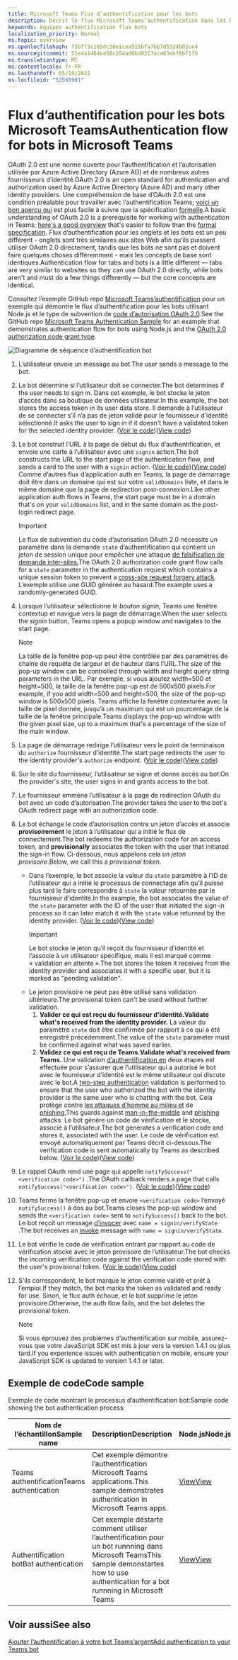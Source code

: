 ```yaml
---
title: Microsoft Teams Flux d’authentification pour les bots
description: Décrit le flux Microsoft Teams’authentification dans les bots
keywords: équipes authentification flux bots
localization_priority: Normal
ms.topic: overview
ms.openlocfilehash: f3bf73c105dc38e1cea515bfa7bb7d5324b02ce4
ms.sourcegitcommit: 51e4a1464ea58c254ad6bd0317aca03ebf6bf1f6
ms.translationtype: MT
ms.contentlocale: fr-FR
ms.lasthandoff: 05/19/2021
ms.locfileid: "52565901"
---
```

# <a name="authentication-flow-for-bots-in-microsoft-teams"></a><span data-ttu-id="f5dac-104">Flux d’authentification pour les bots Microsoft Teams</span><span class="sxs-lookup"><span data-stu-id="f5dac-104">Authentication flow for bots in Microsoft Teams</span></span>

<span data-ttu-id="f5dac-105">OAuth 2.0 est une norme ouverte pour l’authentification et l’autorisation utilisée par Azure Active Directory (Azure AD) et de nombreux autres fournisseurs d’identité.</span><span class="sxs-lookup"><span data-stu-id="f5dac-105">OAuth 2.0 is an open standard for authentication and authorization used by Azure Active Directory (Azure AD) and many other identity providers.</span></span> <span data-ttu-id="f5dac-106">Une compréhension de base d’OAuth 2.0 est une condition préalable pour travailler avec l’authentification Teams; [voici un bon aperçu qui](https://aaronparecki.com/oauth-2-simplified/) est plus facile à suivre que la spécification [formelle](https://oauth.net/2/).</span><span class="sxs-lookup"><span data-stu-id="f5dac-106">A basic understanding of OAuth 2.0 is a prerequisite for working with authentication in Teams; [here's a good overview](https://aaronparecki.com/oauth-2-simplified/) that's easier to follow than the [formal specification](https://oauth.net/2/).</span></span> <span data-ttu-id="f5dac-107">Flux d’authentification pour les onglets et les bots est un peu différent - onglets sont très similaires aux sites Web afin qu’ils puissent utiliser OAuth 2.0 directement, tandis que les bots ne sont pas et doivent faire quelques choses différemment - mais les concepts de base sont identiques.</span><span class="sxs-lookup"><span data-stu-id="f5dac-107">Authentication flow for tabs and bots is a little different — tabs are very similar to websites so they can use OAuth 2.0 directly, while bots aren't and must do a few things differently — but the core concepts are identical.</span></span>

<span data-ttu-id="f5dac-108">Consultez l’exemple GitHub repo [Microsoft Teams’authentification](https://github.com/OfficeDev/Microsoft-Teams-Samples/tree/main/samples/app-auth/nodejs) pour un exemple qui démontre le flux d’authentification pour les bots utilisant Node.js et le type de subvention de [code d’autorisation OAuth 2.0](https://oauth.net/2/grant-types/authorization-code/).</span><span class="sxs-lookup"><span data-stu-id="f5dac-108">See the GitHub repo [Microsoft Teams Authentication Sample](https://github.com/OfficeDev/Microsoft-Teams-Samples/tree/main/samples/app-auth/nodejs) for an example that demonstrates authentication flow for bots using Node.js and the [OAuth 2.0 authorization code grant type](https://oauth.net/2/grant-types/authorization-code/).</span></span>

![Diagramme de séquence d’authentification bot](../../../assets/images/authentication/bot_auth_sequence_diagram.png)

1. <span data-ttu-id="f5dac-110">L’utilisateur envoie un message au bot.</span><span class="sxs-lookup"><span data-stu-id="f5dac-110">The user sends a message to the bot.</span></span>
2. <span data-ttu-id="f5dac-111">Le bot détermine si l’utilisateur doit se connecter.</span><span class="sxs-lookup"><span data-stu-id="f5dac-111">The bot determines if the user needs to sign in.</span></span>
   <span data-ttu-id="f5dac-112">Dans cet exemple, le bot stocke le jeton d’accès dans sa boutique de données utilisateur.</span><span class="sxs-lookup"><span data-stu-id="f5dac-112">In this example, the bot stores the access token in its user data store.</span></span> <span data-ttu-id="f5dac-113">Il demande à l’utilisateur de se connecter s’il n’a pas de jeton validé pour le fournisseur d’identité sélectionné.</span><span class="sxs-lookup"><span data-stu-id="f5dac-113">It asks the user to sign in if it doesn't have a validated token for the selected identity provider.</span></span> <span data-ttu-id="f5dac-114">([Voir le code](https://github.com/OfficeDev/microsoft-teams-sample-auth-node/blob/469952a26d618dbf884a3be53c7d921cc580b1e2/src/utils/AuthenticationUtils.ts#L58-L76))</span><span class="sxs-lookup"><span data-stu-id="f5dac-114">([View code](https://github.com/OfficeDev/microsoft-teams-sample-auth-node/blob/469952a26d618dbf884a3be53c7d921cc580b1e2/src/utils/AuthenticationUtils.ts#L58-L76))</span></span>
3. <span data-ttu-id="f5dac-115">Le bot construit l’URL à la page de début du flux d’authentification, et envoie une carte à l’utilisateur avec une `signin` action.</span><span class="sxs-lookup"><span data-stu-id="f5dac-115">The bot constructs the URL to the start page of the authentication flow, and sends a card to the user with a `signin` action.</span></span> <span data-ttu-id="f5dac-116">([Voir le code](https://github.com/OfficeDev/microsoft-teams-sample-auth-node/blob/469952a26d618dbf884a3be53c7d921cc580b1e2/src/dialogs/BaseIdentityDialog.ts#L160-L190))</span><span class="sxs-lookup"><span data-stu-id="f5dac-116">([View code](https://github.com/OfficeDev/microsoft-teams-sample-auth-node/blob/469952a26d618dbf884a3be53c7d921cc580b1e2/src/dialogs/BaseIdentityDialog.ts#L160-L190))</span></span></br>
    <span data-ttu-id="f5dac-117">Comme d’autres flux d’application auth en Teams, la page de démarrage doit être dans un domaine qui est sur votre `validDomains` liste, et dans le même domaine que la page de redirection post-connexion.</span><span class="sxs-lookup"><span data-stu-id="f5dac-117">Like other application auth flows in Teams, the start page must be in a domain that's on your `validDomains` list, and in the same domain as the post-login redirect page.</span></span>
    > [!IMPORTANT] 
    > <span data-ttu-id="f5dac-118">Le flux de subvention du code d’autorisation OAuth 2.0 nécessite un paramètre dans la demande `state` d’authentification qui contient un jeton de session unique pour empêcher une attaque [de falsification de demande inter-sites.](https://en.wikipedia.org/wiki/Cross-site_request_forgery)</span><span class="sxs-lookup"><span data-stu-id="f5dac-118">The OAuth 2.0 authorization code grant flow calls for a `state` parameter in the authentication request which contains a unique session token to prevent a [cross-site request forgery attack](https://en.wikipedia.org/wiki/Cross-site_request_forgery).</span></span> <span data-ttu-id="f5dac-119">L’exemple utilise une GUID générée au hasard.</span><span class="sxs-lookup"><span data-stu-id="f5dac-119">The example uses a randomly-generated GUID.</span></span>
4. <span data-ttu-id="f5dac-120">Lorsque l’utilisateur sélectionne le *bouton signin,* Teams une fenêtre contextup et navigue vers la page de démarrage.</span><span class="sxs-lookup"><span data-stu-id="f5dac-120">When the user selects the *signin* button, Teams opens a popup window and navigates to the start page.</span></span>
   > [!NOTE]
   > <span data-ttu-id="f5dac-121">La taille de la fenêtre pop-up peut être contrôlée par des paramètres de chaîne de requête de largeur et de hauteur dans l’URL.</span><span class="sxs-lookup"><span data-stu-id="f5dac-121">The size of the pop-up window can be controlled through width and height query string parameters in the URL.</span></span> <span data-ttu-id="f5dac-122">Par exemple, si vous ajoutez width=500 et height=500, la taille de la fenêtre pop-up est de 500x500 pixels.</span><span class="sxs-lookup"><span data-stu-id="f5dac-122">For example, if you add width=500 and height=500, the size of the pop-up window is 500x500 pixels.</span></span> <span data-ttu-id="f5dac-123">Teams affiche la fenêtre contexturée avec la taille de pixel donnée, jusqu’à un maximum qui est un pourcentage de la taille de la fenêtre principale.</span><span class="sxs-lookup"><span data-stu-id="f5dac-123">Teams displays the pop-up window with the given pixel size, up to a maximum that's a percentage of the size of the main window.</span></span>

5. <span data-ttu-id="f5dac-124">La page de démarrage redirige l’utilisateur vers le point de terminaison du `authorize` fournisseur d’identité.</span><span class="sxs-lookup"><span data-stu-id="f5dac-124">The start page redirects the user to the identity provider's `authorize` endpoint.</span></span> <span data-ttu-id="f5dac-125">([Voir le code](https://github.com/OfficeDev/microsoft-teams-sample-auth-node/blob/469952a26d618dbf884a3be53c7d921cc580b1e2/public/html/auth-start.html#L51-L56))</span><span class="sxs-lookup"><span data-stu-id="f5dac-125">([View code](https://github.com/OfficeDev/microsoft-teams-sample-auth-node/blob/469952a26d618dbf884a3be53c7d921cc580b1e2/public/html/auth-start.html#L51-L56))</span></span>
6. <span data-ttu-id="f5dac-126">Sur le site du fournisseur, l’utilisateur se signe et donne accès au bot.</span><span class="sxs-lookup"><span data-stu-id="f5dac-126">On the provider's site, the user signs in and grants access to the bot.</span></span>
7. <span data-ttu-id="f5dac-127">Le fournisseur emmène l’utilisateur à la page de redirection OAuth du bot avec un code d’autorisation.</span><span class="sxs-lookup"><span data-stu-id="f5dac-127">The provider takes the user to the bot's OAuth redirect page with an authorization code.</span></span>
8. <span data-ttu-id="f5dac-128">Le bot échange le code d’autorisation contre un jeton d’accès et associe **provisoirement** le jeton à l’utilisateur qui a initié le flux de connectement.</span><span class="sxs-lookup"><span data-stu-id="f5dac-128">The bot redeems the authorization code for an access token, and **provisionally** associates the token with the user that initiated the sign-in flow.</span></span> <span data-ttu-id="f5dac-129">Ci-dessous, nous appelons cela *un jeton provisoire*.</span><span class="sxs-lookup"><span data-stu-id="f5dac-129">Below, we call this a *provisional token*.</span></span>
    * <span data-ttu-id="f5dac-130">Dans l’exemple, le bot associe la valeur du `state` paramètre à l’ID de l’utilisateur qui a initié le processus de connectage afin qu’il puisse plus tard le faire correspondre à `state` la valeur retournée par le fournisseur d’identité.</span><span class="sxs-lookup"><span data-stu-id="f5dac-130">In the example, the bot associates the value of the `state` parameter with the ID of the user that initiated the sign-in process so it can later match it with the `state` value returned by the identity provider.</span></span> <span data-ttu-id="f5dac-131">([Voir le code](https://github.com/OfficeDev/microsoft-teams-sample-auth-node/blob/469952a26d618dbf884a3be53c7d921cc580b1e2/src/AuthBot.ts#L70-L99))</span><span class="sxs-lookup"><span data-stu-id="f5dac-131">([View code](https://github.com/OfficeDev/microsoft-teams-sample-auth-node/blob/469952a26d618dbf884a3be53c7d921cc580b1e2/src/AuthBot.ts#L70-L99))</span></span>
      > [!IMPORTANT] 
      > <span data-ttu-id="f5dac-132">Le bot stocke le jeton qu’il reçoit du fournisseur d’identité et l’associe à un utilisateur spécifique, mais il est marqué comme « validation en attente ».</span><span class="sxs-lookup"><span data-stu-id="f5dac-132">The bot stores the token it receives from the identity provider and associates it with a specific user, but it is marked as "pending validation".</span></span> 
    * <span data-ttu-id="f5dac-133">Le jeton provisoire ne peut pas être utilisé sans validation ultérieure.</span><span class="sxs-lookup"><span data-stu-id="f5dac-133">The provisional token can't be used without further validation.</span></span>
      1. <span data-ttu-id="f5dac-134">**Valider ce qui est reçu du fournisseur d’identité.**</span><span class="sxs-lookup"><span data-stu-id="f5dac-134">**Validate what's received from the identity provider.**</span></span> <span data-ttu-id="f5dac-135">La valeur du paramètre `state` doit être confirmée par rapport à ce qui a été enregistré précédemment.</span><span class="sxs-lookup"><span data-stu-id="f5dac-135">The value of the `state` parameter must be confirmed against what was saved earlier.</span></span> 
      1. <span data-ttu-id="f5dac-136">**Validez ce qui est reçu de Teams.**</span><span class="sxs-lookup"><span data-stu-id="f5dac-136">**Validate what's received from Teams.**</span></span> <span data-ttu-id="f5dac-137">Une validation [d’authentification en](https://en.wikipedia.org/wiki/Man-in-the-middle_attack) deux étapes est effectuée pour s’assurer que l’utilisateur qui a autorisé le bot avec le fournisseur d’identité est le même utilisateur qui discute avec le bot.</span><span class="sxs-lookup"><span data-stu-id="f5dac-137">A [two-step authentication](https://en.wikipedia.org/wiki/Man-in-the-middle_attack) validation is performed to ensure that the user who authorized the bot with the identity provider is the same user who is chatting with the bot.</span></span> <span data-ttu-id="f5dac-138">Cela protège contre [les attaques d’homme au milieu et](https://en.wikipedia.org/wiki/Man-in-the-middle_attack) de [phishing.](https://en.wikipedia.org/wiki/Phishing)</span><span class="sxs-lookup"><span data-stu-id="f5dac-138">This guards against [man-in-the-middle](https://en.wikipedia.org/wiki/Man-in-the-middle_attack) and [phishing](https://en.wikipedia.org/wiki/Phishing) attacks.</span></span> <span data-ttu-id="f5dac-139">Le bot génère un code de vérification et le stocke, associé à l’utilisateur.</span><span class="sxs-lookup"><span data-stu-id="f5dac-139">The bot generates a verification code and stores it, associated with the user.</span></span> <span data-ttu-id="f5dac-140">Le code de vérification est envoyé automatiquement par Teams décrit ci-dessous.</span><span class="sxs-lookup"><span data-stu-id="f5dac-140">The verification code is sent automatically by Teams as described below.</span></span> <span data-ttu-id="f5dac-141">([Voir le code](https://github.com/OfficeDev/microsoft-teams-sample-auth-node/blob/469952a26d618dbf884a3be53c7d921cc580b1e2/src/AuthBot.ts#L100-L113))</span><span class="sxs-lookup"><span data-stu-id="f5dac-141">([View code](https://github.com/OfficeDev/microsoft-teams-sample-auth-node/blob/469952a26d618dbf884a3be53c7d921cc580b1e2/src/AuthBot.ts#L100-L113))</span></span>
9. <span data-ttu-id="f5dac-142">Le rappel OAuth rend une page qui appelle `notifySuccess("<verification code>")` .</span><span class="sxs-lookup"><span data-stu-id="f5dac-142">The OAuth callback renders a page that calls `notifySuccess("<verification code>")`.</span></span> <span data-ttu-id="f5dac-143">([Voir le code](https://github.com/OfficeDev/microsoft-teams-sample-auth-node/blob/master/src/views/oauth-callback-success.hbs))</span><span class="sxs-lookup"><span data-stu-id="f5dac-143">([View code](https://github.com/OfficeDev/microsoft-teams-sample-auth-node/blob/master/src/views/oauth-callback-success.hbs))</span></span>
10. <span data-ttu-id="f5dac-144">Teams ferme la fenêtre pop-up et envoie `<verification code>` l’envoyé `notifySuccess()` à dos au bot.</span><span class="sxs-lookup"><span data-stu-id="f5dac-144">Teams closes the pop-up window and sends the `<verification code>` sent to `notifySuccess()` back to the bot.</span></span> <span data-ttu-id="f5dac-145">Le bot reçoit un message [d’invocer](/bot-framework/dotnet/bot-builder-dotnet-activities#invoke) avec `name = signin/verifyState` .</span><span class="sxs-lookup"><span data-stu-id="f5dac-145">The bot receives an [invoke](/bot-framework/dotnet/bot-builder-dotnet-activities#invoke) message with `name = signin/verifyState`.</span></span>
11. <span data-ttu-id="f5dac-146">Le bot vérifie le code de vérification entrant par rapport au code de vérification stocké avec le jeton provisoire de l’utilisateur.</span><span class="sxs-lookup"><span data-stu-id="f5dac-146">The bot checks the incoming verification code against the verification code stored with the user's provisional token.</span></span> <span data-ttu-id="f5dac-147">([Voir le code](https://github.com/OfficeDev/microsoft-teams-sample-auth-node/blob/469952a26d618dbf884a3be53c7d921cc580b1e2/src/dialogs/BaseIdentityDialog.ts#L127-L140))</span><span class="sxs-lookup"><span data-stu-id="f5dac-147">([View code](https://github.com/OfficeDev/microsoft-teams-sample-auth-node/blob/469952a26d618dbf884a3be53c7d921cc580b1e2/src/dialogs/BaseIdentityDialog.ts#L127-L140))</span></span>
12. <span data-ttu-id="f5dac-148">S’ils correspondent, le bot marque le jeton comme validé et prêt à l’emploi.</span><span class="sxs-lookup"><span data-stu-id="f5dac-148">If they match, the bot marks the token as validated and ready for use.</span></span> <span data-ttu-id="f5dac-149">Sinon, le flux auth échoue, et le bot supprime le jeton provisoire.</span><span class="sxs-lookup"><span data-stu-id="f5dac-149">Otherwise, the auth flow fails, and the bot deletes the provisional token.</span></span>

    > [!NOTE]
    > <span data-ttu-id="f5dac-150">Si vous éprouvez des problèmes d’authentification sur mobile, assurez-vous que votre JavaScript SDK est mis à jour vers la version 1.4.1 ou plus tard.</span><span class="sxs-lookup"><span data-stu-id="f5dac-150">If you experience issues with authentication on mobile, ensure your JavaScript SDK is updated to version 1.4.1 or later.</span></span>

## <a name="code-sample"></a><span data-ttu-id="f5dac-151">Exemple de code</span><span class="sxs-lookup"><span data-stu-id="f5dac-151">Code sample</span></span>

<span data-ttu-id="f5dac-152">Exemple de code montrant le processus d’authentification bot:</span><span class="sxs-lookup"><span data-stu-id="f5dac-152">Sample code showing the bot authentication process:</span></span>

| <span data-ttu-id="f5dac-153">**Nom de l’échantillon**</span><span class="sxs-lookup"><span data-stu-id="f5dac-153">**Sample name**</span></span> | <span data-ttu-id="f5dac-154">**Description**</span><span class="sxs-lookup"><span data-stu-id="f5dac-154">**Description**</span></span> | <span data-ttu-id="f5dac-155">**Node.js**</span><span class="sxs-lookup"><span data-stu-id="f5dac-155">**Node.js**</span></span> | <span data-ttu-id="f5dac-156">**.NET (en)**</span><span class="sxs-lookup"><span data-stu-id="f5dac-156">**.NET**</span></span> | <span data-ttu-id="f5dac-157">**Python**</span><span class="sxs-lookup"><span data-stu-id="f5dac-157">**Python**</span></span> |
|-----------------|----------------|--------------|----------|-----------|
| <span data-ttu-id="f5dac-158">Teams authentification</span><span class="sxs-lookup"><span data-stu-id="f5dac-158">Teams authentication</span></span> | <span data-ttu-id="f5dac-159">Cet exemple démontre l’authentification Microsoft Teams applications.</span><span class="sxs-lookup"><span data-stu-id="f5dac-159">This sample demonstrates authentication in Microsoft Teams apps.</span></span> | [<span data-ttu-id="f5dac-160">View</span><span class="sxs-lookup"><span data-stu-id="f5dac-160">View</span></span>](https://github.com/OfficeDev/microsoft-teams-sample-auth-node) | | |
| <span data-ttu-id="f5dac-161">Authentification bot</span><span class="sxs-lookup"><span data-stu-id="f5dac-161">Bot authentication</span></span> | <span data-ttu-id="f5dac-162">Cet exemple déstarte comment utiliser l’authentification pour un bot runnning dans Microsoft Teams</span><span class="sxs-lookup"><span data-stu-id="f5dac-162">This sample demonstartes how to use authentication for a bot runnning in Microsoft Teams</span></span> | [<span data-ttu-id="f5dac-163">View</span><span class="sxs-lookup"><span data-stu-id="f5dac-163">View</span></span>](https://github.com/microsoft/BotBuilder-Samples/tree/main/samples/javascript_nodejs/46.teams-auth) | [<span data-ttu-id="f5dac-164">View</span><span class="sxs-lookup"><span data-stu-id="f5dac-164">View</span></span>](https://github.com/microsoft/BotBuilder-Samples/tree/main/samples/csharp_dotnetcore/46.teams-auth) | [<span data-ttu-id="f5dac-165">View</span><span class="sxs-lookup"><span data-stu-id="f5dac-165">View</span></span>](https://github.com/microsoft/BotBuilder-Samples/tree/main/samples/python/46.teams-auth)

## <a name="see-also"></a><span data-ttu-id="f5dac-166">Voir aussi</span><span class="sxs-lookup"><span data-stu-id="f5dac-166">See also</span></span>

[<span data-ttu-id="f5dac-167">Ajouter l’authentification à votre bot Teams’argent</span><span class="sxs-lookup"><span data-stu-id="f5dac-167">Add authentication to your Teams bot</span></span>](add-authentication.md)
